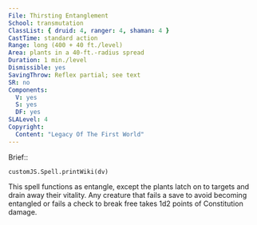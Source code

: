 ```yaml
---
File: Thirsting Entanglement
School: transmutation
ClassList: { druid: 4, ranger: 4, shaman: 4 }
CastTime: standard action
Range: long (400 + 40 ft./level)
Area: plants in a 40-ft.-radius spread
Duration: 1 min./level
Dismissible: yes
SavingThrow: Reflex partial; see text
SR: no
Components:
  V: yes
  S: yes
  DF: yes
SLALevel: 4
Copyright:
  Content: "Legacy Of The First World"
---
```

Brief:: 

```dataviewjs
customJS.Spell.printWiki(dv)
```

This spell functions as entangle, except the plants latch on to targets and drain away their vitality. Any creature that fails a save to avoid becoming entangled or fails a check to break free takes 1d2 points of Constitution damage.
